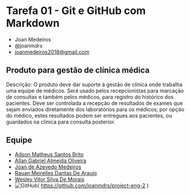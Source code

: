 # Tarefa 01 - Git e GitHub com Markdown

* Joan Medeiros
* @joanmdrs
* joanmedeiros2018@gmail.com

## Produto para gestão de clínica médica

Descrição: O produto deve dar suporte à gestão de clínica onde trabalha uma equipe de médicos. Será usado pelos recepcionistas para marcação de consultas e também pelos médicos, para registro do histórico dos pacientes. Deve ser controlada a recepção de resultados de exames que sejam enviados diretamente dos laboratórios para os médicos; por opção do médico, estes resultados podem ser entregues aos pacientes, ou guardados na clínica para consulta posterior.

## Equipe 

* [Adson Matheus Santos Brito](https://github.com/adson-matheus)
* [Allan Gabriel Almeida Oliveira](https://github.com/allangbr)
* [Joan de Azevedo Medeiros](https://github.com/joanmdrs)
* [Rauan Meirelles Dantas De Araujo](https://github.com/rauan-meirelles)
* [Wesley Vitor Silva De Morais](https://github.com/WesleyVitor)
* ![GitHub](https://img.shields.io/static/v1?label=GitHub&message=Repositório&color=#0e1116&style=for-the-badge&logo=github)( https://github.com/joanmdrs/project-eng-2
)



